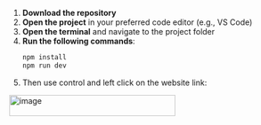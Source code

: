 1. **Download the repository**  
2. **Open the project** in your preferred code editor (e.g., VS Code)  
3. **Open the terminal** and navigate to the project folder  
4. **Run the following commands**:  
   ```bash
   npm install
   npm run dev
5. Then use control and left click on the website link:
<img width="298" height="38" alt="image" src="https://github.com/user-attachments/assets/348982cd-1667-4333-8c6d-ba9ca89b9e68" />
